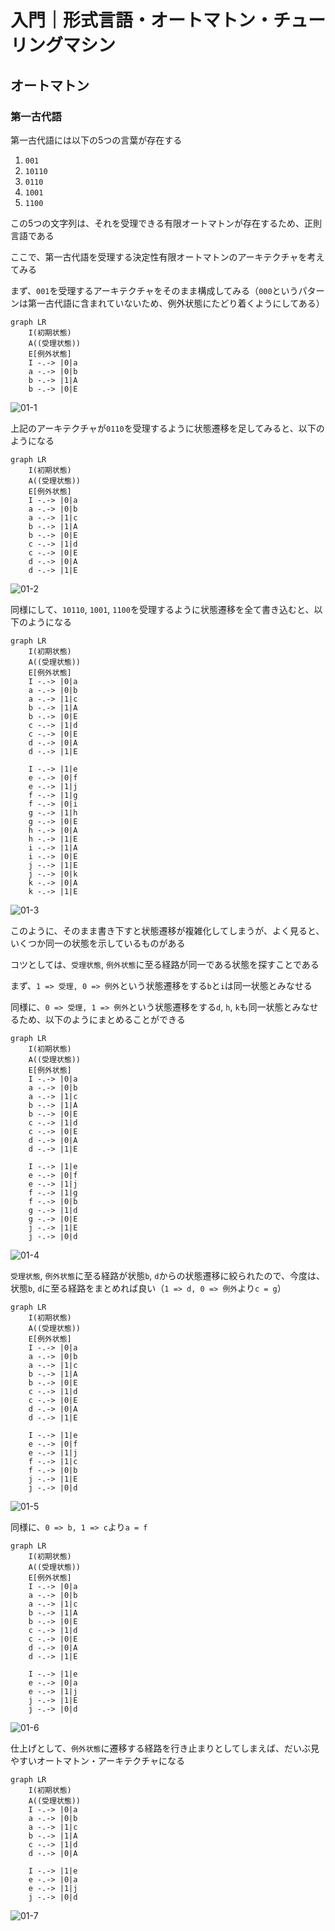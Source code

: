 # 入門｜形式言語・オートマトン・チューリングマシン

## オートマトン

### 第一古代語
第一古代語には以下の5つの言葉が存在する

1. `001`
2. `10110`
3. `0110`
4. `1001`
5. `1100`

この5つの文字列は、それを受理できる有限オートマトンが存在するため、正則言語である

ここで、第一古代語を受理する決定性有限オートマトンのアーキテクチャを考えてみる

まず、`001`を受理するアーキテクチャをそのまま構成してみる（`000`というパターンは第一古代語に含まれていないため、例外状態にたどり着くようにしてある）

```mermaid
graph LR
    I(初期状態)
    A((受理状態))
    E[例外状態]
    I -.-> |0|a
    a -.-> |0|b
    b -.-> |1|A
    b -.-> |0|E
```
![01-1](./graph/01-1.png)

上記のアーキテクチャが`0110`を受理するように状態遷移を足してみると、以下のようになる

```mermaid
graph LR
    I(初期状態)
    A((受理状態))
    E[例外状態]
    I -.-> |0|a
    a -.-> |0|b
    a -.-> |1|c
    b -.-> |1|A
    b -.-> |0|E
    c -.-> |1|d
    c -.-> |0|E
    d -.-> |0|A
    d -.-> |1|E
```
![01-2](./graph/01-2.png)

同様にして、`10110`, `1001`, `1100`を受理するように状態遷移を全て書き込むと、以下のようになる

```mermaid
graph LR
    I(初期状態)
    A((受理状態))
    E[例外状態]
    I -.-> |0|a
    a -.-> |0|b
    a -.-> |1|c
    b -.-> |1|A
    b -.-> |0|E
    c -.-> |1|d
    c -.-> |0|E
    d -.-> |0|A
    d -.-> |1|E

    I -.-> |1|e
    e -.-> |0|f
    e -.-> |1|j
    f -.-> |1|g
    f -.-> |0|i
    g -.-> |1|h
    g -.-> |0|E
    h -.-> |0|A
    h -.-> |1|E
    i -.-> |1|A
    i -.-> |0|E
    j -.-> |1|E
    j -.-> |0|k
    k -.-> |0|A
    k -.-> |1|E
```
![01-3](./graph/01-3.png)

このように、そのまま書き下すと状態遷移が複雑化してしまうが、よく見ると、いくつか同一の状態を示しているものがある

コツとしては、`受理状態`, `例外状態`に至る経路が同一である状態を探すことである

まず、`1 => 受理, 0 => 例外`という状態遷移をする`b`と`i`は同一状態とみなせる

同様に、`0 => 受理, 1 => 例外`という状態遷移をする`d`, `h`, `k`も同一状態とみなせるため、以下のようにまとめることができる

```mermaid
graph LR
    I(初期状態)
    A((受理状態))
    E[例外状態]
    I -.-> |0|a
    a -.-> |0|b
    a -.-> |1|c
    b -.-> |1|A
    b -.-> |0|E
    c -.-> |1|d
    c -.-> |0|E
    d -.-> |0|A
    d -.-> |1|E

    I -.-> |1|e
    e -.-> |0|f
    e -.-> |1|j
    f -.-> |1|g
    f -.-> |0|b
    g -.-> |1|d
    g -.-> |0|E
    j -.-> |1|E
    j -.-> |0|d
```
![01-4](./graph/01-4.png)

`受理状態`, `例外状態`に至る経路が状態`b`, `d`からの状態遷移に絞られたので、今度は、状態`b`, `d`に至る経路をまとめれば良い（`1 => d, 0 => 例外`より`c = g`）

```mermaid
graph LR
    I(初期状態)
    A((受理状態))
    E[例外状態]
    I -.-> |0|a
    a -.-> |0|b
    a -.-> |1|c
    b -.-> |1|A
    b -.-> |0|E
    c -.-> |1|d
    c -.-> |0|E
    d -.-> |0|A
    d -.-> |1|E

    I -.-> |1|e
    e -.-> |0|f
    e -.-> |1|j
    f -.-> |1|c
    f -.-> |0|b
    j -.-> |1|E
    j -.-> |0|d
```
![01-5](./graph/01-5.png)

同様に、`0 => b, 1 => c`より`a = f`

```mermaid
graph LR
    I(初期状態)
    A((受理状態))
    E[例外状態]
    I -.-> |0|a
    a -.-> |0|b
    a -.-> |1|c
    b -.-> |1|A
    b -.-> |0|E
    c -.-> |1|d
    c -.-> |0|E
    d -.-> |0|A
    d -.-> |1|E

    I -.-> |1|e
    e -.-> |0|a
    e -.-> |1|j
    j -.-> |1|E
    j -.-> |0|d
```
![01-6](./graph/01-6.png)

仕上げとして、`例外状態`に遷移する経路を行き止まりとしてしまえば、だいぶ見やすいオートマトン・アーキテクチャになる

```mermaid
graph LR
    I(初期状態)
    A((受理状態))
    I -.-> |0|a
    a -.-> |0|b
    a -.-> |1|c
    b -.-> |1|A
    c -.-> |1|d
    d -.-> |0|A

    I -.-> |1|e
    e -.-> |0|a
    e -.-> |1|j
    j -.-> |0|d
```
![01-7](./graph/01-7.png)

